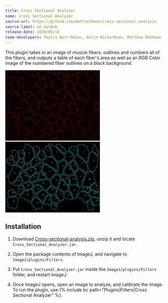 ```yaml
---
title: Cross Sectional Analyzer
name: Cross Sectional Analyzer
source-url: https://github.com/mattrothman/cross-sectional-analysis
source-label: on GitHub
release-date: 2020/05/14
team-developers: Thalia Barr-Malec, Nalin Richardson, Matthew Rothman
---
```


This plugin takes in an image of muscle fibers, outlines and numbers all of the
fibers, and outputs a table of each fiber's area as well as an RGB Color image
of the numbered fiber outlines on a black background.

<img src="/media/fibers.png" title="fig:Input Image" width="300" alt="Input Image" /> <img src="/media/fiberoutlines.png" title="fig:Output Image" width="300" alt="Output Image" />

## Installation

1. Download
   [Cross-sectional-analysis.zip](/media/Cross-sectional-analysis.zip), unzip
   it and locate `Cross_Sectional_Analyzer.jar`.

2. Open the package contents of ImageJ, and navigate to `ImageJ/plugins/Filters`.

3. Put `Cross_Sectional_Analyzer.jar` inside the `ImageJ/plugins/Filters` folder, and restart imageJ.

4. Once ImageJ opens, open an image to analyze, and calibrate the image. To run
   the plugin, use
   {% include bc path="Plugins|Filters|Cross Sectional Analyzer" %}.
